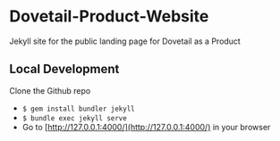 # Dovetail-Product-Website
Jekyll site for the public landing page for Dovetail as a Product

## Local Development

Clone the Github repo
* `$ gem install bundler jekyll`
* `$ bundle exec jekyll serve`
* Go to [http://127.0.0.1:4000/](http://127.0.0.1:4000/) in your browser
